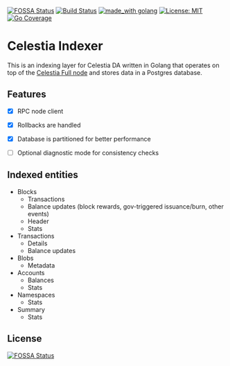 [![FOSSA Status](https://app.fossa.com/api/projects/git%2Bgithub.com%2Fcelenium-io%2Fcelestia-indexer.svg?type=shield)](https://app.fossa.com/projects/git%2Bgithub.com%2Fcelenium-io%2Fcelestia-indexer?ref=badge_shield)
[![Build Status](https://github.com/celenium-io/celestia-indexer/workflows/Build/badge.svg)](https://github.com/celenium-io/celestia-indexer/actions?query=branch%3Amaster+workflow%3A%22Build%22)
[![made_with golang](https://img.shields.io/badge/made_with-golang-blue.svg)](https://golang.org/)
[![License: MIT](https://img.shields.io/badge/License-MIT-yellow.svg)](https://opensource.org/licenses/MIT)
[![Go Coverage](https://github.com/celenium-io/celestia-indexer/wiki/coverage.svg)](https://raw.githack.com/wiki/celenium-io/celestia-indexer/coverage.html)

# Celestia Indexer #

This is an indexing layer for Celestia DA written in Golang that operates on top of the [Celestia Full node](https://docs.celestia.org/nodes/consensus-full-node/) and stores data in a Postgres database.


## Features ##

- [x] RPC node client
- [x] Rollbacks are handled
- [x] Database is partitioned for better performance
- [ ] Optional diagnostic mode for consistency checks


## Indexed entities ##

- Blocks
    - Transactions
    - Balance updates (block rewards, gov-triggered issuance/burn, other events)
    - Header
    - Stats
- Transactions
    - Details
    - Balance updates
- Blobs
    - Metadata
- Accounts
    - Balances
    - Stats
- Namespaces
    - Stats
- Summary
    - Stats


## License
[![FOSSA Status](https://app.fossa.com/api/projects/git%2Bgithub.com%2Fcelenium-io%2Fcelestia-indexer.svg?type=large)](https://app.fossa.com/projects/git%2Bgithub.com%2Fcelenium-io%2Fcelestia-indexer?ref=badge_large)